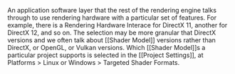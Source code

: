 An application software layer that the rest of the rendering engine talks through to use rendering hardware with a particular set of features.
For example, there is a Rendering Hardware Interace for DirectX 11, another for DirectX 12, and so on.
The selection may be more granular that DirectX versions and we often talk about [[Shader Model]] versions rather than DirectX, or OpenGL, or Vulkan versions.
Which [[Shader Model]]s a particular project supports is selected in the [[Project Settings]], at Platforms > Linux or Windows > Targeted Shader Formats.



